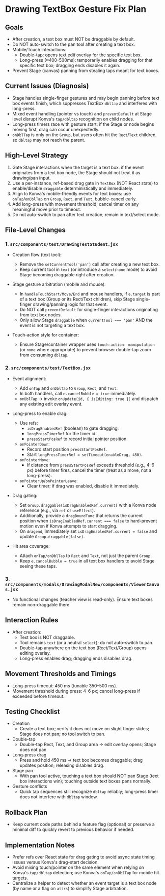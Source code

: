 # Drawing TextBox Gesture Fix Plan

## Goals

- After creation, a text box must NOT be draggable by default.
- Do NOT auto-switch to the pan tool after creating a text box.
- Mobile/Touch interactions:
  - Double-tap: opens text edit overlay for the specific text box.
  - Long-press (≈400–500ms): temporarily enables dragging for that specific text box; dragging ends disables it again.
- Prevent Stage (canvas) panning from stealing taps meant for text boxes.

## Current Issues (Diagnosis)

- Stage handles single-finger gestures and may begin panning before text box events finish, which suppresses TextBox `dbltap` and interferes with long-press.
- Mixed event handling (pointer vs touch) and `preventDefault` at Stage level disrupt Konva's `tap/dbltap` recognition on child nodes.
- Long-press timers race with gesture start; if the Stage or node begins moving first, drag can occur unexpectedly.
- `onDblTap` is only on the `Group`, but users often hit the `Rect`/`Text` children, so `dbltap` may not reach the parent.

## High-Level Strategy

1) Gate Stage interactions when the target is a text box: if the event originates from a text box node, the Stage should not treat it as drawing/pan input.
2) Use a per-instance, ref-based drag gate in `TextBox` (NOT React state) to enable/disable `draggable` deterministically and immediately.
3) Align to Konva's mobile-friendly events for text boxes: use `onTap`/`onDblTap` on `Group`, `Rect`, and `Text`, bubble-cancel early.
4) Add long-press with movement threshold; cancel timer on any meaningful move prior to timeout.
5) Do not auto-switch to pan after text creation; remain in text/select mode.

## File-Level Changes

### 1. `src/components/test/DrawingTestStudent.jsx`

- Creation flow (text tool):
  - Remove the `setCurrentTool('pan')` call after creating a new text box.
  - Keep current tool in `text` (or introduce a `select`/`none` mode) to avoid Stage becoming draggable right after creation.

- Stage gesture arbitration (mobile and mouse):
  - In `handleTouchStart/Move/End` and mouse handlers, if `e.target` is part of a text box (Group or its Rect/Text children), skip Stage single-finger drawing/panning logic for that event.
  - Do NOT call `preventDefault` for single-finger interactions originating from text box nodes.
  - Only allow Stage `draggable` when `currentTool === 'pan'` AND the event is not targeting a text box.

- Touch-action style for container:
  - Ensure Stage/container wrapper uses `touch-action: manipulation` (or `none` where appropriate) to prevent browser double-tap zoom from consuming `dbltap`.

### 2. `src/components/test/TextBox.jsx`

- Event alignment:
  - Add `onTap` and `onDblTap` to `Group`, `Rect`, and `Text`.
  - In both handlers, call `e.cancelBubble = true` immediately.
  - `onDblTap` → invoke `onUpdate(id, { isEditing: true })` and dispatch any existing edit overlay event.

- Long-press to enable drag:
  - Use refs:
    - `isDragEnabledRef` (boolean) to gate dragging.
    - `longPressTimerRef` for the timer id.
    - `pressStartPosRef` to record initial pointer position.
  - `onPointerDown`:
    - Record start position `pressStartPosRef`.
    - Start `longPressTimerRef = setTimeout(enableDrag, 450)`.
  - `onPointerMove`:
    - If distance from `pressStartPosRef` exceeds threshold (e.g., 4–6 px) before timer fires, cancel the timer (treat as a move, not a long-press).
  - `onPointerUp`/`onPointerLeave`:
    - Clear timer; if drag was enabled, disable it immediately.

- Drag gating:
  - Set `Group.draggable(isDragEnabledRef.current)` with a Konva node reference (e.g., via `ref` or `useEffect`).
  - Additionally, provide a `dragBoundFunc` that returns the current position when `isDragEnabledRef.current === false` to hard-prevent motion even if Konva attempts to start dragging.
  - On `dragend`, immediately set `isDragEnabledRef.current = false` and update `Group.draggable(false)`.

- Hit area coverage:
  - Attach `onTap/onDblTap` to `Rect` and `Text`, not just the parent `Group`.
  - Keep `e.cancelBubble = true` in all text box handlers to avoid Stage seeing these taps.

### 3. `src/components/modals/DrawingModalNew/components/ViewerCanvas.jsx`

- No functional changes (teacher view is read-only). Ensure text boxes remain non-draggable there.

## Interaction Rules

- After creation:
  - Text box is NOT draggable.
  - Tool remains `text` (or a neutral `select`); do not auto-switch to pan.
  - Double-tap anywhere on the text box (Rect/Text/Group) opens editing overlay.
  - Long-press enables drag; dragging ends disables drag.

## Movement Thresholds and Timings

- Long-press timeout: 450 ms (tunable 350–500 ms).
- Movement threshold during press: 4–6 px; cancel long-press if exceeded before timeout.

## Testing Checklist

- Creation
  - Create a text box; verify it does not move on slight finger slides; Stage does not pan; no tool switch to pan.
- Double-tap
  - Double-tap Rect, Text, and Group area → edit overlay opens; Stage does not pan.
- Long-press drag
  - Press and hold 450 ms → text box becomes draggable; drag updates position; releasing disables drag.
- Stage pan
  - With pan tool active, touching a text box should NOT pan Stage (text box interactions win); touching outside text boxes pans normally.
- Gesture conflicts
  - Quick tap sequences still recognize `dbltap` reliably; long-press timer does not interfere with `dbltap` window.

## Rollback Plan

- Keep current code paths behind a feature flag (optional) or preserve a minimal diff to quickly revert to previous behavior if needed.

## Implementation Notes

- Prefer refs over React state for drag gating to avoid async state timing issues versus Konva's drag-start decision.
- Avoid mixing touch/pointer on the same element when relying on Konva's `tap/dbltap` detection; use Konva's `onTap/onDblTap` for mobile hit targets.
- Centralize a helper to detect whether an event target is a text box node (by name or a flag on `attrs`) to simplify Stage arbitration.


